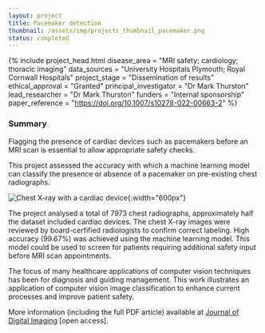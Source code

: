 ```yaml
---
layout: project
title: Pacemaker detection
thumbnail: /assets/img/projects_thumbnail_pacemaker.png
status: completed
---
```


{% include project_head.html 
disease_area = "MRI safety; cardiology; thoracic imaging"
data_sources = "University Hospitals Plymouth; Royal Cornwall Hospitals"
project_stage = "Dissemination of results"
ethical_approval = "Granted"
principal_investigator = "Dr Mark Thurston"
lead_researcher = "Dr Mark Thurston"
funders = "Internal sponsorship"
paper_reference = "https://doi.org/10.1007/s10278-022-00663-2"
%}

### Summary

Flagging the presence of cardiac devices such as pacemakers before an MRI scan
is essential to allow appropriate safety checks.

This project assessed the accuracy with which a machine learning model can
classify the presence or absence of a pacemaker on pre-existing chest
radiographs.

![Chest X-ray with a cardiac
device](/assets/img/projects_image_pacemaker.png){:width="600px"}

The project analysed a total of 7973 chest radiographs, approximately half the
dataset included cardiac devices. The chest X-ray images were reviewed by
board-cerfified radiologists to confirm correct labeling. High accuracy
(99.67%) was achieved using the machine learning model. This model could be
used to screen for patients requiring additional safety input before MRI scan
appointments.

The focus of many healthcare applications of computer vision techniques has
been for diagnosis and guiding management. This work illustrates an application
of computer vision image classification to enhance current processes and
improve patient safety.

More information (including the full PDF article) available at [Journal of
Digital Imaging](https://doi.org/10.1007/s10278-022-00663-2) [open access].

